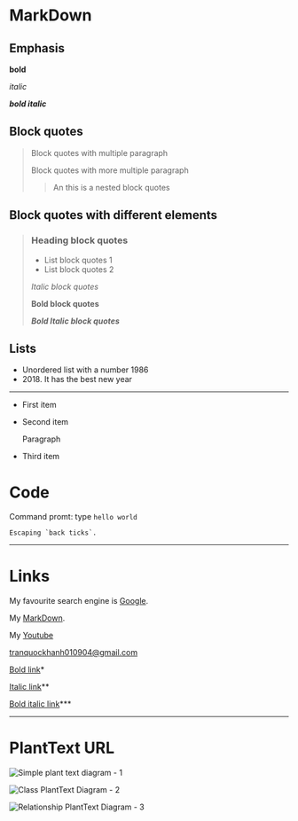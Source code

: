 # MarkDown

## Emphasis

**bold** 

*italic*

***bold italic***

## Block quotes

>Block quotes with multiple paragraph
>
>Block quotes with more multiple paragraph
>
>>An this is a nested block quotes

## Block quotes with different elements

>### Heading block quotes
>- List block quotes 1
>- List block quotes 2
>
>*Italic block quotes*
>
>**Bold block quotes**
>
>***Bold Italic block quotes***

## Lists

- Unordered list with a number 1986
- 2018\. It has the best new year
----------------------------------
* First item
* Second item
  
    Paragraph
  
* Third item

# Code

Command promt: type `hello world`

``Escaping `back ticks`.``

----------------------------------

# Links

My favourite search engine is [Google](google.com).

My [MarkDown](www.markdownguide.org).

My [Youtube](youtube.com)

<tranquockhanh010904@gmail.com>

[Bold link](#)*

[Italic link](#)**

[Bold italic link](#)***

----------------------------------------

# PlantText URL

![Simple plant text diagram - 1](https://www.planttext.com/api/plantuml/png/SoWkIImgAStDuU8gpixCKoZABqxbudBAJrBGjLDmpCbCJhLIy4ZDoSbNvE9oICrB0Qe40000)

![Class PlantText Diagram - 2](https://www.planttext.com/api/plantuml/png/DOun3i8m34Ltdy8Z5U8EHMK0YPqvQgpAQcAZsA43uku4XMxl3L_lZ-QXUCq9m5OMB6e4uEo9S4h1Z0nFdV32OIaX0y3SVQEKM1Py0-Bn9euFbgYR_VIb7F6kyteOuBClpiyMooJ-zwlMbkiyQSvLMdmaYUtG5m00)

![Relationship PlantText Diagram - 3](https://www.planttext.com/api/plantuml/png/XP6nJiCm48RtUufJ9YZom5enj6e7AZ5LICnMScfEjUyYdzCA0U-EGn9GfGARV_dpzv_jbMMVSXy3W1rPCAaHGEOS2FSKV6OLQxapTBW9tWotx0_9Hm2entoc45WE-0Q8Tpl9-CBIwDc6U59ky4dhutDBMzLqSmiVyy5rLveZIPxoe_QbUrnlDCPUvZGAvxwY0VXkVNXtPK_SZsw9EsafSVPIqnLmSl-7VOtp2rJTLxXmVUUmYbvUgsd2vU3kr7XujJ_euGgNBAn8cl8Bdm00)

